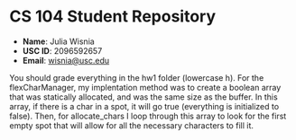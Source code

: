 # CS 104 Student Repository

- **Name**: Julia Wisnia
- **USC ID**: 2096592657
- **Email**: wisnia@usc.edu

You should grade everything in the hw1 folder (lowercase h).
For the flexCharManager, my implentation method was to create
a boolean array that was statically allocated, and was the same
size as the buffer.  In this array, if there is a char in 
a spot, it will go true (everything is initialized to false).
Then, for allocate_chars I loop through this array to look for
the first empty spot that will allow for all the necessary
characters to fill it.